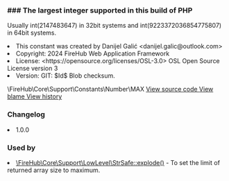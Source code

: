 <title># MAX</title>

<code-block lang="php">
<![CDATA[constant int MAX = \PHP_INT_MAX]]>
</code-block>













### ### The largest integer supported in this build of PHP

<p><format style="italic">Usually int(2147483647) in 32bit systems and int(9223372036854775807) in 64bit systems.</format></p>

<deflist>
    <def title="Constant basic info:">
        <list><li>This constant was created by Danijel Galić &lt;danijel.galic@outlook.com&gt;</li><li>Copyright: 2024 FireHub Web Application Framework</li><li>License: &lt;https://opensource.org/licenses/OSL-3.0&gt; OSL Open Source License version 3</li><li>Version: GIT: $Id$ Blob checksum.</li></list>
    </def>
</deflist>

<deflist><def title="Fully Qualified Constant Name:">
        \FireHub\Core\Support\Constants\Number\MAX
    </def><def title="Source code:">
        <a href="https://github.com/The-FireHub-Project/Core/blob/develop-pre-alpha-m1/src/support/constants/firehub.Number.php#L47">
            View source code
        </a>
    </def>
    <def title="Blame:">
        <a href="https://github.com/The-FireHub-Project/Core/blame/develop-pre-alpha-m1/src/support/constants/firehub.Number.php">
            View blame
        </a>
    </def>
    <def title="History:">
        <a href="https://github.com/The-FireHub-Project/Core/commits/develop-pre-alpha-m1/src/support/constants/firehub.Number.php">
            View history
        </a>
    </def></deflist>
### Changelog
<deflist>
    <def title="Version history:">
        <list><li>1.0.0</li></list>
    </def>
</deflist>


### Used by
<deflist>
    <def title="This constant is used by:">
        <list><li><a href="StrSafe.md#explode()">\FireHub\Core\Support\LowLevel\StrSafe::explode()</a>  - <format style="italic">To set the limit of returned array size to maximum.</format></li></list>
    </def>
</deflist>